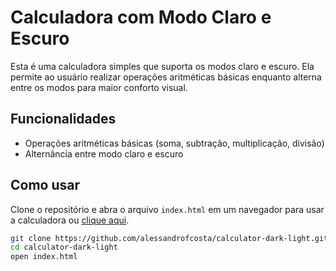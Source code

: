 # Calculadora com Modo Claro e Escuro

Esta é uma calculadora simples que suporta os modos claro e escuro. Ela permite ao usuário realizar operações aritméticas básicas enquanto alterna entre os modos para maior conforto visual.

## Funcionalidades
- Operações aritméticas básicas (soma, subtração, multiplicação, divisão)
- Alternância entre modo claro e escuro

## Como usar
Clone o repositório e abra o arquivo `index.html` em um navegador para usar a calculadora ou [clique aqui](https://alessandrofcosta.github.io/calculator-dark-light).

```bash
git clone https://github.com/alessandrofcosta/calculator-dark-light.git
cd calculator-dark-light
open index.html
